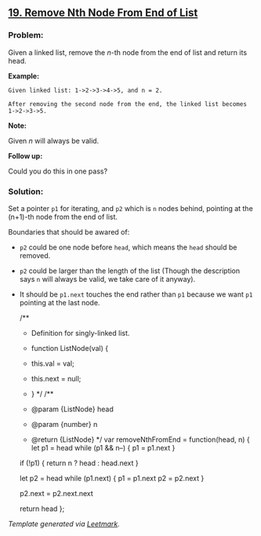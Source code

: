 [19. Remove Nth Node From End of List](https://leetcode.com/problems/remove-nth-node-from-end-of-list/description/)
-------------------------------------------------------------------------------------------------------------------

### Problem:

Given a linked list, remove the *n*-th node from the end of list and return its head.

**Example:**

    Given linked list: 1->2->3->4->5, and n = 2.

    After removing the second node from the end, the linked list becomes 1->2->3->5.

**Note:**

Given *n* will always be valid.

**Follow up:**

Could you do this in one pass?

### Solution:

Set a pointer `p1` for iterating, and `p2` which is `n` nodes behind, pointing at the (n+1)-th node from the end of list.

Boundaries that should be awared of:

-   `p2` could be one node before `head`, which means the `head` should be removed.
-   `p2` could be larger than the length of the list (Though the description says `n` will always be valid, we take care of it anyway).
-   It should be `p1.next` touches the end rather than `p1` because we want `p1` pointing at the last node.

    /\*\*

    -   Definition for singly-linked list.
    -   function ListNode(val) {
    -   this.val = val;

    -   this.next = null;

    -   } \*/ /\*\*
    -   <span class="citation" data-cites="param">@param</span> {ListNode} head
    -   <span class="citation" data-cites="param">@param</span> {number} n
    -   <span class="citation" data-cites="return">@return</span> {ListNode} \*/ var removeNthFromEnd = function(head, n) { let p1 = head while (p1 && n–) { p1 = p1.next }

    if (!p1) { return n ? head : head.next }

    let p2 = head while (p1.next) { p1 = p1.next p2 = p2.next }

    p2.next = p2.next.next

    return head };

*Template generated via [Leetmark](https://github.com/crimx/crx-leetmark).*
